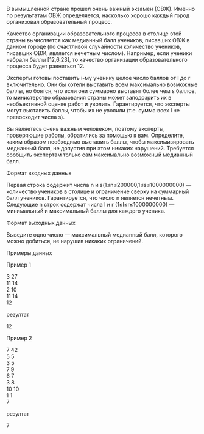 В вымышленной стране прошел очень важный экзамен (ОВЖ). Именно по результатам ОВЖ определяется, насколько хорошо каждый город организовал образовательный процесс.

Качество организации образовательного процесса в столице этой страны вычисляется как медианный балл учеников, писавших ОВЖ в данном городе (по счастливой случайности количество учеников, писавших ОВЖ, является нечетным числом). Например, если ученики набрали баллы [12,6,23], то качество организации образовательного процесса будет равняться 12.

Эксперты готовы поставить i-му ученику целое число баллов от l до r включительно. Они бы хотели выставить всем максимально возможные баллы, но боятся, что если они суммарно выставят более чем s баллов, то министерство образования страны может заподозрить их в необъективной оценке работ и уволить. Гарантируется, что эксперты могут выставить баллы, чтобы их не уволили (т.е. сумма всех l не превосходит числа s). 

Вы являетесь очень важным человеком, поэтому эксперты, проверяющие работы, обратились за помощью к вам. Определите, каким образом необходимо выставить баллы, чтобы максимизировать медианный балл, не допустив при этом никаких нарушений. Требуется сообщить экспертам только сам максимально возможный медианный балл.

Формат входных данных

Первая строка содержит числа n и s(1≤n≤200000,1≤s≤1000000000) — количество учеников в столице и ограничение сверху на суммарный балл учеников. Гарантируется, что число n является нечетным. Следующие n строк содержат числа l и r (1≤l≤r≤1000000000) — минимальный и максимальный баллы для каждого ученика.

Формат выходных данных

Выведите одно число — максимальный медианный балл, которого можно добиться, не нарушив никаких ограничений.

Примеры данных

Пример 1

3 27  
11 14  
2 10  
11 14  
12

резултат

12

Пример 2

7 42  
5 5  
3 5  
7 9  
6 7  
3 8  
10 10  
1 1  
7

резултат

7
